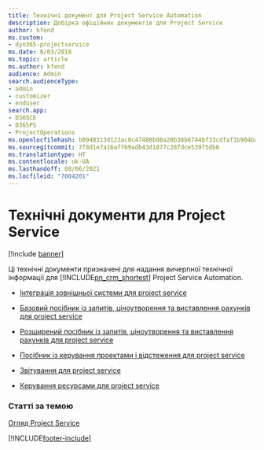 ```yaml
---
title: Технічні документ для Project Service Automation
description: Добірка офіційних документів для Project Service
author: kfend
ms.custom:
- dyn365-projectservice
ms.date: 8/03/2018
ms.topic: article
ms.author: kfend
audience: Admin
search.audienceType:
- admin
- customizer
- enduser
search.app:
- D365CE
- D365PS
- ProjectOperations
ms.openlocfilehash: b8940313d122ac8c47488b08a28b38b6744bf33cdfaf1b904ba184bd9956c369
ms.sourcegitcommit: 7f8d1e7a16af769adb43d1877c28fdce53975db8
ms.translationtype: HT
ms.contentlocale: uk-UA
ms.lasthandoff: 08/06/2021
ms.locfileid: "7004201"
---
```

# <a name="white-papers-for-project-service"></a>Технічні документи для Project Service

[!include [banner](../includes/psa-now-project-operations.md)]

Ці технічні документи призначені для надання вичерпної технічної інформації для [!INCLUDE[pn_crm_shortest](../includes/pn-crm-shortest.md)] Project Service Automation.

-   [Інтеграція зовнішньої системи для project service](https://go.microsoft.com/fwlink/?LinkId=825445)

-   [Базовий посібник із запитів, ціноутворення та виставлення рахунків для project service](https://go.microsoft.com/fwlink/?LinkId=825241)

-   [Розширений посібник із запитів, ціноутворення та виставлення рахунків для project service](https://go.microsoft.com/fwlink/?LinkId=825242)

-   [Посібник із керування проектами і відстеження для project service](https://go.microsoft.com/fwlink/?LinkId=825243)

-   [Звітування для project service](https://go.microsoft.com/fwlink/?LinkId=825446)

-   [Керування ресурсами для project service](https://go.microsoft.com/fwlink/?LinkId=825244)

### <a name="see-also"></a>Статті за темою
 [Огляд Project Service](../psa/overview.md)


[!INCLUDE[footer-include](../includes/footer-banner.md)]